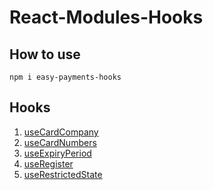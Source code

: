 # React-Modules-Hooks

## How to use

```
npm i easy-payments-hooks
```

## Hooks

1. [useCardCompany](https://github.com/lurgi/react-modules/blob/step1/hooks/docs/hooks/useCardCompany.md)
2. [useCardNumbers](https://github.com/lurgi/react-modules/blob/step1/hooks/docs/hooks/useCardNumbers.md)
3. [useExpiryPeriod](https://github.com/lurgi/react-modules/blob/step1/hooks/docs/hooks/useExpiryPeriod.md)
4. [useRegister](https://github.com/lurgi/react-modules/blob/step1/hooks/docs/hooks/useRegister.md)
5. [useRestrictedState](https://github.com/lurgi/react-modules/blob/step1/hooks/docs/hooks/useRestrictedState.md)
